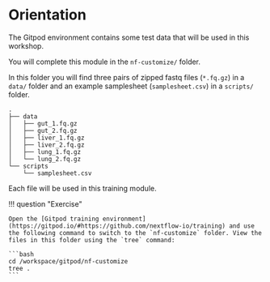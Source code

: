 # Orientation

The Gitpod environment contains some test data that will be used in this workshop.

You will complete this module in the `nf-customize/` folder.

In this folder you will find three pairs of zipped fastq files (`*.fq.gz`) in a `data/` folder and an example samplesheet (`samplesheet.csv`) in a `scripts/` folder.

```console
.
├── data
│   ├── gut_1.fq.gz
│   ├── gut_2.fq.gz
│   ├── liver_1.fq.gz
│   ├── liver_2.fq.gz
│   ├── lung_1.fq.gz
│   └── lung_2.fq.gz
└── scripts
    └── samplesheet.csv
```

Each file will be used in this training module.

!!! question "Exercise"

    Open the [Gitpod training environment](https://gitpod.io/#https://github.com/nextflow-io/training) and use the following command to switch to the `nf-customize` folder. View the files in this folder using the `tree` command:

    ```bash
    cd /workspace/gitpod/nf-customize
    tree .
    ```
